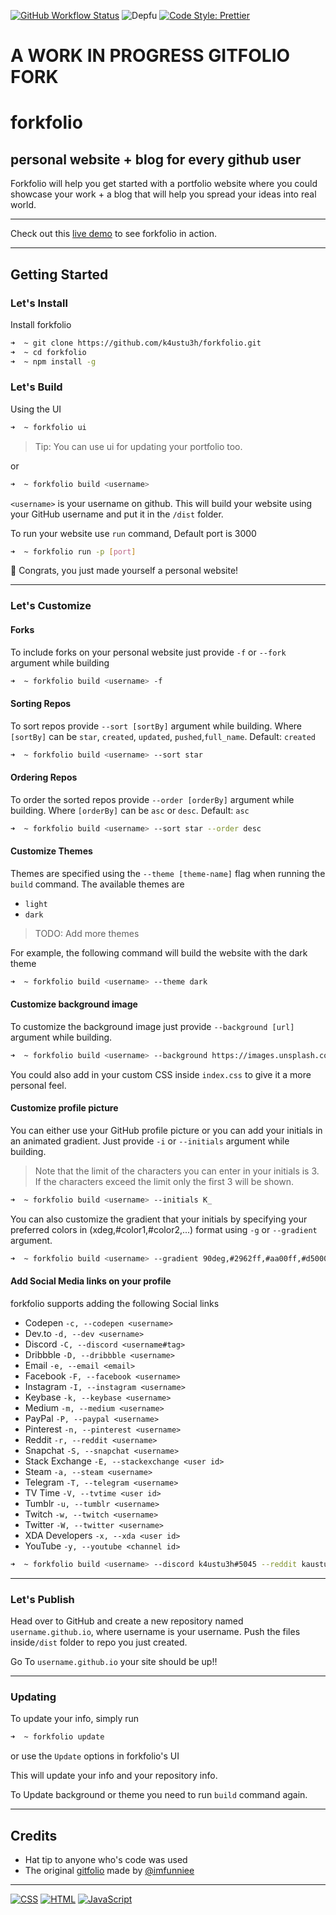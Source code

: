 [![GitHub Workflow Status](https://img.shields.io/github/actions/workflow/status/k4ustu3h/forkfolio/node.js.yml?style=for-the-badge&logo=githubactions&logoColor=fff)](https://github.com/k4ustu3h/forkfolio/actions/workflows/node.js.yml)
![Depfu](https://img.shields.io/depfu/dependencies/github/k4ustu3h%2Fforkfolio?style=for-the-badge&logo=npm&logoColor=fff)
[![Code Style: Prettier](https://img.shields.io/badge/code_style-prettier-ff69b4?style=for-the-badge&logo=prettier&logoColor=fff)](https://github.com/prettier/prettier)

# A WORK IN PROGRESS GITFOLIO FORK

# forkfolio

## personal website + blog for every github user

Forkfolio will help you get started with a portfolio website where you could showcase your work + a blog that will help you spread your ideas into real world.

---

Check out this [live demo](https://k4ustu3h.cf) to see forkfolio in action.

---

## Getting Started

### Let's Install

Install forkfolio

```bash
➜  ~ git clone https://github.com/k4ustu3h/forkfolio.git
➜  ~ cd forkfolio
➜  ~ npm install -g
```

### Let's Build

Using the UI

```bash
➜  ~ forkfolio ui
```

> Tip: You can use ui for updating your portfolio too.

or

```bash
➜  ~ forkfolio build <username>
```

`<username>` is your username on github. This will build your website using your GitHub username and put it in the `/dist` folder.

To run your website use `run` command, Default port is 3000

```bash
➜  ~ forkfolio run -p [port]
```

🎉 Congrats, you just made yourself a personal website!

---

### Let's Customize

#### Forks

To include forks on your personal website just provide `-f` or `--fork` argument while building

```bash
➜  ~ forkfolio build <username> -f
```

#### Sorting Repos

To sort repos provide `--sort [sortBy]` argument while building. Where `[sortBy]` can be `star`, `created`, `updated`, `pushed`,`full_name`. Default: `created`

```bash
➜  ~ forkfolio build <username> --sort star
```

#### Ordering Repos

To order the sorted repos provide `--order [orderBy]` argument while building. Where `[orderBy]` can be `asc` or `desc`. Default: `asc`

```bash
➜  ~ forkfolio build <username> --sort star --order desc
```

#### Customize Themes

Themes are specified using the `--theme [theme-name]` flag when running the `build` command. The available themes are

-   `light`
-   `dark`

> TODO: Add more themes

For example, the following command will build the website with the dark theme

```bash
➜  ~ forkfolio build <username> --theme dark
```

#### Customize background image

To customize the background image just provide `--background [url]` argument while building.

```bash
➜  ~ forkfolio build <username> --background https://images.unsplash.com/photo-1557277770-baf0ca74f908?w=1634
```

You could also add in your custom CSS inside `index.css` to give it a more personal feel.

#### Customize profile picture

You can either use your GitHub profile picture or you can add your initials in an animated gradient. Just provide `-i` or `--initials` argument while building.

> Note that the limit of the characters you can enter in your initials is 3. If the characters exceed the limit only the first 3 will be shown.

```bash
➜  ~ forkfolio build <username> --initials K_
```

You can also customize the gradient that your initials by specifying your preferred colors in (xdeg,#color1,#color2,...) format using `-g` or `--gradient` argument.

```bash
➜  ~ forkfolio build <username> --gradient 90deg,#2962ff,#aa00ff,#d50000
```

#### Add Social Media links on your profile

forkfolio supports adding the following Social links

-   Codepen `-c, --codepen <username>`
-   Dev.to `-d, --dev <username>`
-   Discord `-C, --discord <username#tag>`
-   Dribbble `-D, --dribbble <username>`
-   Email `-e, --email <email>`
-   Facebook `-F, --facebook <username>`
-   Instagram `-I, --instagram <username>`
-   Keybase `-k, --keybase <username>`
-   Medium `-m, --medium <username>`
-   PayPal `-P, --paypal <username>`
-   Pinterest `-n, --pinterest <username>`
-   Reddit `-r, --reddit <username>`
-   Snapchat `-S, --snapchat <username>`
-   Stack Exchange `-E, --stackexchange <user id>`
-   Steam `-a, --steam <username>`
-   Telegram `-T, --telegram <username>`
-   TV Time `-V, --tvtime <user id>`
-   Tumblr `-u, --tumblr <username>`
-   Twitch `-w, --twitch <username>`
-   Twitter `-W, --twitter <username>`
-   XDA Developers `-x, --xda <user id>`
-   YouTube `-y, --youtube <channel id>`

```bash
➜  ~ forkfolio build <username> --discord k4ustu3h#5045 --reddit kaustubhladiya --twitter k4ustu3h
```

---

### Let's Publish

Head over to GitHub and create a new repository named `username.github.io`, where username is your username. Push the files inside`/dist` folder to repo you just created.

Go To `username.github.io` your site should be up!!

---

### Updating

To update your info, simply run

```bash
➜  ~ forkfolio update
```

or use the `Update` options in forkfolio's UI

This will update your info and your repository info.

To Update background or theme you need to run `build` command again.

---

## Credits

-   Hat tip to anyone who's code was used
-   The original [gitfolio](https://github.com/imfunniee/gitfolio) made by [@imfunniee](https://github.com/imfunniee/)

---

[![CSS](https://img.shields.io/badge/uses-css-1572B6?logo=css3&style=for-the-badge)](https://github.com/topics/css)
[![HTML](https://img.shields.io/badge/uses-html-E34F26?logo=html5&style=for-the-badge)](https://github.com/topics/html)
[![JavaScript](https://img.shields.io/badge/made_with-javascript-F7DF1E?logo=javascript&style=for-the-badge)](https://github.com/topics/javascript)
